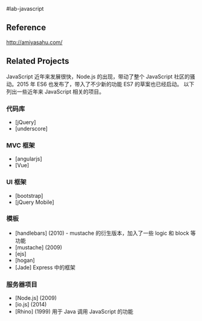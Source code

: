 #lab-javascript

## Reference
http://amiyasahu.com/

## Related Projects
JavaScript 近年来发展很快，Node.js 的出现，带动了整个 JavaScript 
社区的骚动。2015 年 ES6 也发布了，带入了不少新的功能 ES7 的草案也已经启动。
以下列出一些近年来 JavaScript 相关的项目。

### 代码库
- [jQuery]
- [underscore]

### MVC 框架
- [angularjs]
- [Vue]

### UI 框架
- [bootstrap]
- [jQuery Mobile]

### 模板
- [handlebars] (2010) - mustache 的衍生版本，加入了一些 logic 和 block 等功能
- [mustache] (2009)
- [ejs]
- [hogan]
- [Jade] Express 中的框架

### 服务器项目
- [Node.js] (2009)
- [io.js] (2014)
- [Rhino] (1999) 用于 Java 调用 JavaScript 的功能